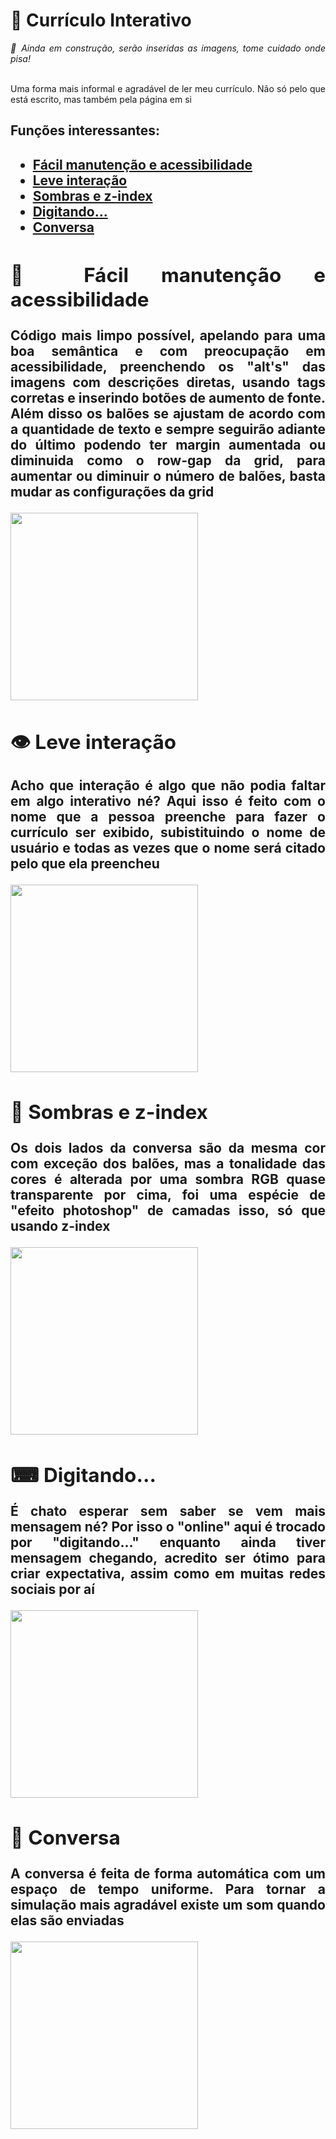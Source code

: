 <div align="justify">
<h1>&#x1F4C4 Currículo Interativo	</h1>
<em>&#x1F528	Ainda em construção, serão inseridas as imagens, tome cuidado onde pisa!</em>
<br></br>
<p>Uma forma mais informal e agradável de ler meu currículo. Não só pelo que está escrito, mas também pela página em si</p>
<h2>Funções interessantes:<h2>
<ul>
<li><a href="#facilmanutencao">Fácil manutenção e acessibilidade</a></li>
<li><a href="#interacao">Leve interação</a></li>
<li><a href="#sombrasezindex">Sombras e z-index</a></li>
<li><a href="#digitando">Digitando...</a></li>
<li><a href="#conversa">Conversa</a></li>
</ul>

<a id="facilmanutencao">
<h2>&#x1F527;	Fácil manutenção e acessibilidade</h2>
<p>Código mais limpo possível, apelando para uma boa semântica e com preocupação em acessibilidade, preenchendo os "alt's" das imagens com descrições diretas, usando tags corretas e inserindo botões de aumento de fonte. Além disso os balões se ajustam de acordo com a quantidade de texto e sempre seguirão adiante do último podendo ter margin aumentada ou diminuida como o row-gap da grid, para aumentar ou diminuir o número de balões, basta mudar as configurações da grid</p></a>
<img height="300em" src="trocar">


<a id="interacao">
<h2>&#x1F441;	Leve interação</h2>
<p>Acho que interação é algo que não podia faltar em algo interativo né? Aqui isso é feito com o nome que a pessoa preenche para fazer o currículo ser exibido, subistituindo o nome de usuário e todas as vezes que o nome será citado pelo que ela preencheu</p>
<img height="300em" src="trocar"></a>


<a id="sombrasezindex">
<h2>&#x1F465;	Sombras e z-index</h2>
<p>Os dois lados da conversa são da mesma cor com exceção dos balões, mas a tonalidade das cores é alterada por uma sombra RGB quase transparente por cima, foi uma espécie de "efeito photoshop" de camadas isso, só que usando z-index</p> </a>
<img height="300em" src="trocar">



<a id="digitando">
<h2>&#x2328;	Digitando...</h2>
<p>É chato esperar sem saber se vem mais mensagem né? Por isso o "online" aqui é trocado por "digitando..." enquanto ainda tiver mensagem chegando, acredito ser ótimo para criar expectativa, assim como em muitas redes sociais por aí</p> </a>
<img height="300em" src="trocar">


<a id="conversa">
<h2>&#x1F4AC; Conversa</h2>
<p>A conversa é feita de forma automática com um espaço de tempo uniforme. Para tornar a simulação mais agradável existe um som quando elas são enviadas</p> </a>
<img height="300em" src="trocar">






</div>
